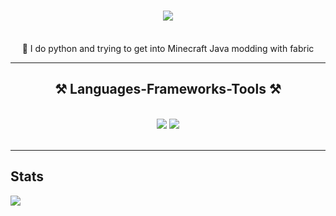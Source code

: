 <h1 align="center">
    <img src="https://readme-typing-svg.herokuapp.com/?font=Righteous&size=35&center=true&vCenter=true&width=500&height=70&duration=4000&color=FF5733&lines=Hi+There!+👋;+Hello!" />
</h1>

<br/>

<div align="center">
    🔭 I do python and trying to get into Minecraft Java modding with fabric
</div>

<hr/>
<h2 align="center">⚒️ Languages-Frameworks-Tools ⚒️</h2>
<br/>
<div align="center">
    <img src="https://skillicons.dev/icons?i=vscode" />
    <img src="https://skillicons.dev/icons?i=python,java,idea,ps" /><br>
</div>

<br/>
<hr/>

 ## Stats

  <img align="center" src="https://github-readme-stats.vercel.app/api?username=Tewxx&show_icons=true&theme=dracula" />
</a>
